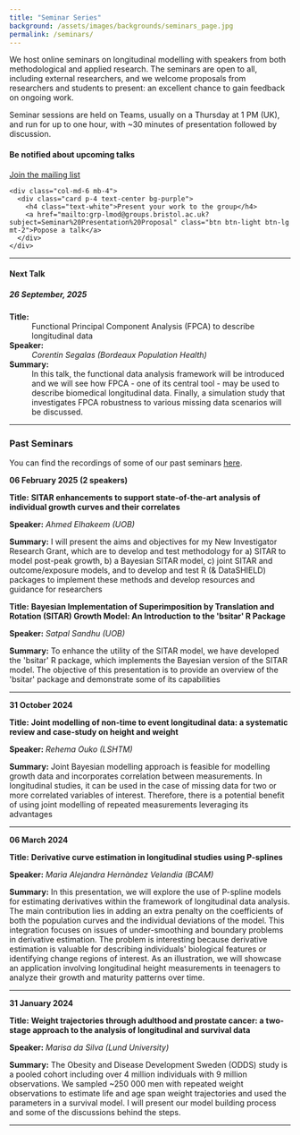 ```yaml
---
title: "Seminar Series"
background: /assets/images/backgrounds/seminars_page.jpg
permalink: /seminars/
---
```


<div class="container mb-4">
  <p>We host online seminars on longitudinal modelling with speakers from both methodological and applied research. The seminars are open to all, including external researchers, and we welcome proposals from researchers and students to present: an excellent chance to gain feedback on ongoing work.</p>
  
  Seminar sessions are held on Teams, usually on a Thursday at 1 PM (UK), and run for up to one hour, with ~30 minutes of presentation followed by discussion.
</div>

<div class="container mb-2">
  <div class="row">
    <div class="col-md-6 mb-4">
      <div class="card p-4 text-center bg-purple">
        <h4 class="text-white">Be notified about upcoming talks</h4>
        <a href="mailto:grp-lmod@groups.bristol.ac.uk?subject=Longitudinal%20Modelling%20Seminars%20Mailing%20List" class="btn btn-light btn-lg mt-2">Join the mailing list</a>
      </div>
    </div>
    
    <div class="col-md-6 mb-4">
      <div class="card p-4 text-center bg-purple">
        <h4 class="text-white">Present your work to the group</h4>
        <a href="mailto:grp-lmod@groups.bristol.ac.uk?subject=Seminar%20Presentation%20Proposal" class="btn btn-light btn-lg mt-2">Popose a talk</a>
      </div>
    </div>
  </div>
</div>

<hr class="purple-line-small">

<div class="container my-5">
  <div class="row justify-content-center">
    <div class="col-md-12">
      <div class="card border-purple">
        <div class="card-header bg-purple text-white">
          <h4 class="mb-0 text-center">Next Talk</h4>
        </div>
        <div class="card-body">
          <h5 class="card-title text-purple">26 September, 2025</h5>
          <dl class="row mb-0">
            <dt class="col-sm-3"><strong>Title:</strong></dt>
            <dd class="col-sm-9">Functional Principal Component Analysis (FPCA) to describe longitudinal data</dd>
            <dt class="col-sm-3"><strong>Speaker:</strong></dt>
            <dd class="col-sm-9"><em>Corentin Segalas (Bordeaux Population Health)</em></dd>
            <dt class="col-sm-3"><strong>Summary:</strong></dt>
            <dd class="col-sm-9">In this talk, the functional data analysis framework will be introduced and we will see how FPCA - one of its central tool - may be used to describe biomedical longitudinal data. Finally, a simulation study that investigates FPCA robustness to various missing data scenarios will be discussed.</dd>
          </dl>
        </div>
      </div>
    </div>
  </div>
</div>

<hr class="purple-line-small">

### Past Seminars

<p class="mt-4 text-center">You can find the recordings of some of our past seminars <a href="https://www.youtube.com/@LongModel" target="_blank" rel="noopener noreferrer">here</a>.</p>

**06 February 2025 (2 speakers)**

**Title:** **SITAR enhancements to support state-of-the-art analysis of individual growth curves and their correlates**

**Speaker:** *Ahmed Elhakeem (UOB)*

**Summary:** I will present the aims and objectives for my New Investigator Research Grant, which are to develop and test methodology for a) SITAR to model post-peak growth, b) a Bayesian SITAR model, c) joint SITAR and outcome/exposure models, and to develop and test R (& DataSHIELD) packages to implement these methods and develop resources and guidance for researchers

**Title:** **Bayesian Implementation of Superimposition by Translation and Rotation (SITAR) Growth Model: An Introduction to the 'bsitar' R Package**

**Speaker:** *Satpal Sandhu (UOB)*

**Summary:** To enhance the utility of the SITAR model, we have developed the 'bsitar' R package, which implements the Bayesian version of the SITAR model. The objective of this presentation is to provide an overview of the 'bsitar' package and demonstrate some of its capabilities

---

**31 October 2024**

**Title:** **Joint modelling of non-time to event longitudinal data: a systematic review and case-study on height and weight**

**Speaker:** *Rehema Ouko (LSHTM)*

**Summary:** Joint Bayesian modelling approach is feasible for modelling growth data and incorporates correlation between measurements. In longitudinal studies, it can be used in the case of missing data for two or more correlated variables of interest. Therefore, there is a potential benefit of using joint modelling of repeated measurements leveraging its advantages

---

**06 March 2024**

**Title:** **Derivative curve estimation in longitudinal studies using P-splines**

**Speaker:** *Marìa Alejandra Hernàndez Velandia (BCAM)*

**Summary:** In this presentation, we will explore the use of P-spline models for estimating derivatives within the framework of longitudinal data analysis. The main contribution lies in adding an extra penalty on the coefficients of both the population curves and the individual deviations of the model. This integration focuses on issues of under-smoothing and boundary problems in derivative estimation. The problem is interesting because derivative estimation is valuable for describing individuals' biological features or identifying change regions of interest. As an illustration, we will showcase an application involving longitudinal height measurements in teenagers to analyze their growth and maturity patterns over time.

---

**31 January 2024**

**Title:** **Weight trajectories through adulthood and prostate cancer: a two-stage approach to the analysis of longitudinal and survival data**

**Speaker:** *Marisa da Silva (Lund University)*

**Summary:** The Obesity and Disease Development Sweden (ODDS) study is a pooled cohort including over 4 million individuals with 9 million observations. We sampled ~250 000 men with repeated weight observations to estimate life and age span weight trajectories and used the parameters in a survival model. I will present our model building process and some of the discussions behind the steps.

---
